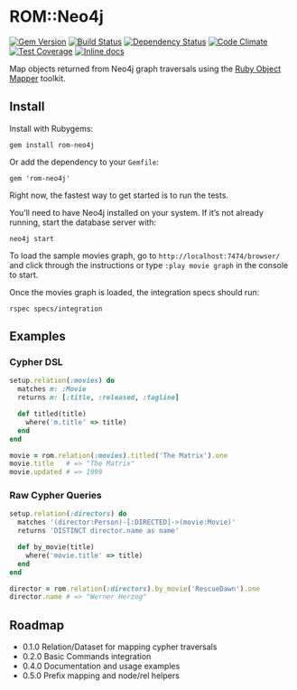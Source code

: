 [gem]: https://rubygems.org/gems/rom-neo4j
[travis]: https://travis-ci.org/rom-rb/rom-neo4j
[gemnasium]: https://gemnasium.com/rom-rb/rom-neo4j
[codeclimate]: https://codeclimate.com/github/rom-rb/rom-neo4j
[inchpages]: http://inch-ci.org/github/rom-rb/rom-neo4j

# ROM::Neo4j

[![Gem Version](https://badge.fury.io/rb/rom-neo4j.svg)][gem]
[![Build Status](https://travis-ci.org/rom-rb/rom-neo4j.svg?branch=master)][travis]
[![Dependency Status](https://gemnasium.com/rom-rb/rom-neo4j.png)][gemnasium]
[![Code Climate](https://codeclimate.com/github/rom-rb/rom-neo4j/badges/gpa.svg)][codeclimate]
[![Test Coverage](https://codeclimate.com/github/rom-rb/rom-neo4j/badges/coverage.svg)][codeclimate]
[![Inline docs](http://inch-ci.org/github/rom-rb/rom-neo4j.svg?branch=master)][inchpages]

Map objects returned from Neo4j graph traversals using the [Ruby Object Mapper](https://github.com/rom-rb/rom) toolkit.

## Install

Install with Rubygems:

```
gem install rom-neo4j
```

Or add the dependency to your `Gemfile`:

```
gem 'rom-neo4j'
```

Right now, the fastest way to get started is to run the tests.

You’ll need to have Neo4j installed on your system. If it’s not already running, start the database server with:

```
neo4j start
```

To load the sample movies graph, go to `http://localhost:7474/browser/` and click through the instructions or type `:play movie graph` in the console to start.

Once the movies graph is loaded, the integration specs should run:

```
rspec specs/integration
```

## Examples

### Cypher DSL

```ruby
setup.relation(:movies) do
  matches m: :Movie
  returns m: [:title, :released, :tagline]

  def titled(title)
    where('m.title' => title)
  end
end

movie = rom.relation(:movies).titled('The Matrix').one
movie.title   # => "The Matrix"
movie.updated # => 1999
```

### Raw Cypher Queries

```ruby
setup.relation(:directors) do
  matches '(director:Person)-[:DIRECTED]->(movie:Movie)'
  returns 'DISTINCT director.name as name'

  def by_movie(title)
    where('movie.title' => title)
  end
end

director = rom.relation(:directors).by_movie('RescueDawn').one
director.name # => "Werner Herzog"
```

## Roadmap

- 0.1.0 Relation/Dataset for mapping cypher traversals
- 0.2.0 Basic Commands integration
- 0.4.0 Documentation and usage examples
- 0.5.0 Prefix mapping and node/rel helpers
